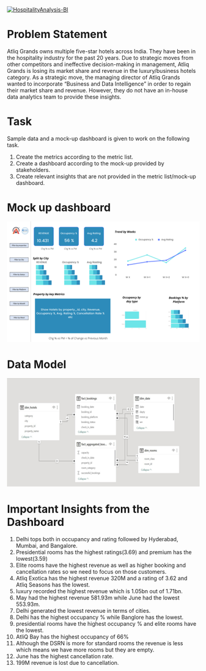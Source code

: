 
<a href="https://app.powerbi.com/view?r=eyJrIjoiYTk2ZWZiNDktYTliMC00NDJiLWFlYjEtMTNlYmZjMzU0MjBkIiwidCI6ImQ1NjBjMTQ5LTE2YTItNGRlNi05MmNlLTg4OTMwYmFmNjM5OCJ9">
<img width="714" alt="HospitalityAnalysis-BI" src="https://github.com/sophiarani-c/Hospitality-Analysis/assets/149110280/1c590fe4-69df-4ec9-b20c-02f644043a13">
</a>

# Problem Statement

 Atliq Grands owns multiple five-star hotels across India. They have been in the hospitality industry for the past 20 years. Due to strategic moves from other competitors and ineffective decision-making in management, Atliq Grands is losing its market share and revenue in the luxury/business hotels category. As a strategic move, the managing director of Atliq Grands wanted to incorporate “Business and Data Intelligence” in order to regain their market share and revenue. However, they do not have an in-house data analytics team to provide these insights.

# Task

Sample data and a mock-up dashboard is given to work on the following task. 

1. Create the metrics according to the metric list.
2. Create a dashboard according to the mock-up provided by stakeholders.
3. Create relevant insights that are not provided in the metric list/mock-up dashboard.

 # Mock up dashboard

 ![image](https://github.com/sophiarani-c/Hospitality-Analysis/blob/main/mock%20up%20dashboard_atliq%20grands.png)

# Data Model

![image](https://github.com/sophiarani-c/Hospitality-Analysis/blob/main/Hospitality%20Analytics%20Data%20Model.jpg)

# Important Insights from the Dashboard 

1. Delhi tops both in occupancy and rating followed by Hyderabad, Mumbai, and Bangalore.
2. Presidential rooms has the highest ratings(3.69) and premium has the lowest(3.59)
3. Elite rooms have the highest revenue as well as higher booking and cancellation rates so we need to focus on those customers.
4. Atliq Exotica has the highest revenue 320M and a rating of 3.62 and Atliq Seasons has the lowest.
5. luxury recorded the highest revenue which is 1.05bn out of 1.71bn.
6. May had the highest revenue 581.93m  while June had the lowest 553.93m.
7. Delhi generated the lowest revenue in terms of cities.
8. Delhi has the highest occupancy % while Banglore has the lowest.
9. presidential rooms have the highest occupancy % and elite rooms have the lowest.
10. AtliQ Bay has the highest occupancy of 66%
11. Although the DSRN is more for standard rooms the revenue is less which means we have more rooms but they are empty.
12. June has the highest cancellation rate.
13. 199M revenue is lost due to cancellation.

